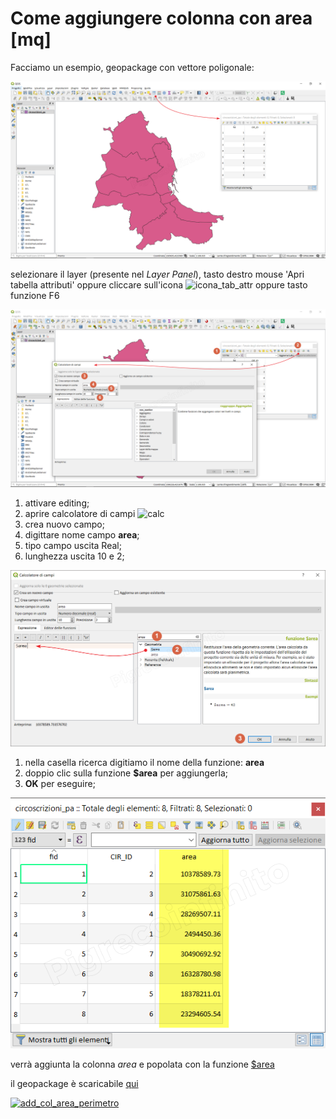 # Come aggiungere colonna con area [mq]

Facciamo un esempio, geopackage con vettore poligonale:

![](/img/esempi/add_col_area/add_col_a1.png)

selezionare il layer (presente nel _Layer Panel_), tasto destro mouse 'Apri tabella attributi' oppure cliccare sull'icona ![icona_tab_attr](https://docs.qgis.org/2.18/it/_images/mActionOpenTable.png) oppure tasto funzione F6

![](/img/esempi/add_col_area/add_col_a2.png)

1. attivare editing;
2. aprire calcolatore di campi ![calc](https://docs.qgis.org/testing/en/_images/mActionCalculateField.png)
3. crea nuovo campo;
4. digittare nome campo **area**;
5. tipo campo uscita Real;
6. lunghezza uscita 10 e 2;

![](/img/esempi/add_col_area/add_col_a3.png)

1. nella casella ricerca digitiamo il nome della funzione: **area**
2. doppio clic sulla funzione **\$area** per aggiungerla;
3. **OK** per eseguire;

![](/img/esempi/add_col_area/add_col_a4.png)

verrà aggiunta la colonna _area_ e popolata con la funzione [\$area](../gr_funzioni/geometria/$area.html)

il geopackage è scaricabile [qui](/esempi/dati_esempi.gpkg)

[![add_col_area_perimetro](https://img.youtube.com/vi/pKh0UErx6GE/0.jpg)](https://www.youtube.com/watch?v=IymSgXmbAFM&list=PLqDFjeQq7NBjz5PWb66PNUqMgN1fce4cu&index "add_col_area_perimetro")

